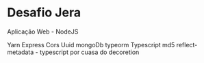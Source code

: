 <h1>Desafio Jera</h1>

Aplicação Web - NodeJS

Yarn
Express
Cors
Uuid
mongoDb
typeorm
Typescript
md5
reflect-metadata - typescript por cuasa do decoretion